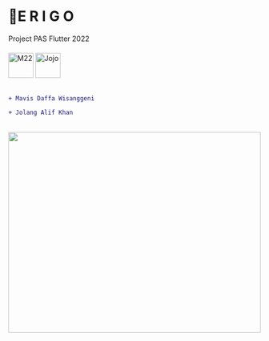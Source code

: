 # 🎃E R I G O

Project PAS Flutter 2022

####
<div>
  <img src="https://k.top4top.io/p_2495i9b0y1.png" width="50" height="50" alt="M22" />
  <img src="https://l.top4top.io/p_249578i132.png" width="50" height="50" alt="Jojo" />
</div>

<br>

``` diff
+ Mavis Daffa Wisanggeni

+ Jolang Alif Khan
```

<br>

<img src="https://c.top4top.io/p_24955z9qm1.gif" width="100%" height="400" />
